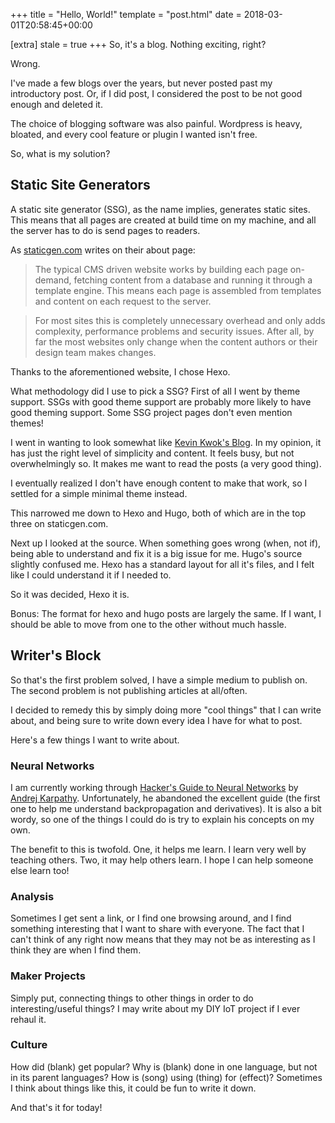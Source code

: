 +++
title = "Hello, World!"
template = "post.html"
date = 2018-03-01T20:58:45+00:00

[extra]
stale = true
+++
So, it's a blog. Nothing exciting, right?

Wrong.

I've made a few blogs over the years, but never posted past my introductory post. Or, if I did post, I considered the post to be not good enough and deleted it.

The choice of blogging software was also painful. Wordpress is heavy, bloated, and every cool feature or plugin I wanted isn't free.

So, what is my solution?

## Static Site Generators

A static site generator (SSG), as the name implies, generates static sites. This means that all pages are created at build time on my machine, and all the server has to do is send pages to readers.

As [staticgen.com](https://staticgen.com/) writes on their about page:

> The typical CMS driven website works by building each page on-demand, fetching content from a database and running it through a template engine. This means each page is assembled from templates and content on each request to the server.

> For most sites this is completely unnecessary overhead and only adds complexity, performance problems and security issues. After all, by far the most websites only change when the content authors or their design team makes changes.

Thanks to the aforementioned website, I chose Hexo.

What methodology did I use to pick a SSG? First of all I went by theme support. SSGs with good theme support are probably more likely to have good theming support. Some SSG project pages don't even mention themes!

I went in wanting to look somewhat like [Kevin Kwok's Blog](https://antimatter15.com/). In my opinion, it has just the right level of simplicity and content. It feels busy, but not overwhelmingly so. It makes me want to read the posts (a very good thing).

I eventually realized I don't have enough content to make that work, so I settled for a simple minimal theme instead.

This narrowed me down to Hexo and Hugo, both of which are in the top three on staticgen.com.

Next up I looked at the source. When something goes wrong (when, not if), being able to understand and fix it is a big issue for me. Hugo's source slightly confused me. Hexo has a standard layout for all it's files, and I felt like I could understand it if I needed to.

So it was decided, Hexo it is.

Bonus: The format for hexo and hugo posts are largely the same. If I want, I should be able to move from one to the other without much hassle.

## Writer's Block

So that's the first problem solved, I have a simple medium to publish on. The second problem is not publishing articles at all/often.

I decided to remedy this by simply doing more "cool things" that I can write about, and being sure to write down every idea I have for what to post.

Here's a few things I want to write about.

### Neural Networks

I am currently working through [Hacker's Guide to Neural Networks](http://karpathy.github.io/neuralnets/) by [Andrej Karpathy](http://cs.stanford.edu/people/karpathy/). Unfortunately, he abandoned the excellent guide (the first one to help me understand backpropagation and derivatives). It is also a bit wordy, so one of the things I could do is try to explain his concepts on my own.

The benefit to this is twofold. One, it helps me learn. I learn very well by teaching others. Two, it may help others learn. I hope I can help someone else learn too!

### Analysis

Sometimes I get sent a link, or I find one browsing around, and I find something interesting that I want to share with everyone. The fact that I can't think of any right now means that they may not be as interesting as I think they are when I find them.

### Maker Projects

Simply put, connecting things to other things in order to do interesting/useful things? I may write about my DIY IoT project if I ever rehaul it.

### Culture

How did (blank) get popular? Why is (blank) done in one language, but not in its parent languages? How is (song) using (thing) for (effect)? Sometimes I think about things like this, it could be fun to write it down.

And that's it for today!